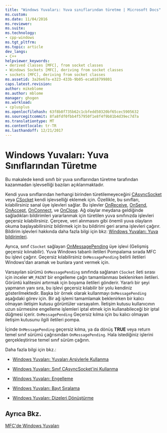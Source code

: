 ```yaml
---
title: "Windows Yuvaları: Yuva sınıflarından türetme | Microsoft Docs"
ms.custom: 
ms.date: 11/04/2016
ms.reviewer: 
ms.suite: 
ms.technology:
- cpp-windows
ms.tgt_pltfrm: 
ms.topic: article
dev_langs:
- C++
helpviewer_keywords:
- derived classes [MFC], from socket classes
- Windows Sockets [MFC], deriving from socket classes
- sockets [MFC], deriving from socket classes
ms.assetid: 3a26e67a-e323-433b-9b05-eca018799801
caps.latest.revision: 
author: mikeblome
ms.author: mblome
manager: ghogen
ms.workload:
- cplusplus
ms.openlocfilehash: 63f8b8f735b62c1cbfedd50320bf65cec5905632
ms.sourcegitcommit: 8fa8fdf0fbb4f57950f1e8f4f9b81b4d39ec7d7a
ms.translationtype: MT
ms.contentlocale: tr-TR
ms.lasthandoff: 12/21/2017
---
```

# <a name="windows-sockets-deriving-from-socket-classes"></a>Windows Yuvaları: Yuva Sınıflarından Türetme
Bu makalede kendi sınıfı bir yuva sınıflarından türetme tarafından kazanmadan işlevselliği bazıları açıklanmaktadır.  
  
 Kendi yuva sınıflarından herhangi birinden türetilemeyeceğini [CAsyncSocket](../mfc/reference/casyncsocket-class.md) veya [CSocket](../mfc/reference/csocket-class.md) kendi işlevselliği eklemek için. Özellikle, bu sınıfları, kılabilirsiniz sanal üye işlevleri sağlar. Bu işlevler [OnReceive](../mfc/reference/casyncsocket-class.md#onreceive), [OnSend](../mfc/reference/casyncsocket-class.md#onsend), [OnAccept](../mfc/reference/casyncsocket-class.md#onaccept), [OnConnect](../mfc/reference/casyncsocket-class.md#onconnect), ve [OnClose](../mfc/reference/casyncsocket-class.md#onclose). Ağ olaylar meydana geldiğinde sağladıkları bildirimleri yararlanmak için türetilen yuva sınıfınızda işlevleri geçersiz kılabilirsiniz. Çerçeve, veri alınmasını gibi önemli yuva olayların okuma başlayabilirsiniz bildirmek için bu bildirimi geri arama işlevleri çağırır. Bildirim işlevleri hakkında daha fazla bilgi için bkz: [Windows Yuvaları: Yuva bildirimleri](../mfc/windows-sockets-socket-notifications.md).  
  
 Ayrıca, sınıf `CSocket` sağlayan [OnMessagePending](../mfc/reference/csocket-class.md#onmessagepending) üye işlevi (Gelişmiş geçersiz kılınabilir). Yuva Windows tabanlı iletileri Pompalama sırada MFC bu işlevi çağırır. Geçersiz kılabilirsiniz `OnMessagePending` belirli iletileri Windows'dan aramak ve bunlara yanıt vermek için.  
  
 Varsayılan sürümü `OnMessagePending` sınıfında sağlanan `CSocket` ileti sırası için inceler `WM_PAINT` bir engelleme çağrı tamamlanması beklenirken iletileri. Görüntü kalitesini artırmak için boyama iletileri gönderir. Yararlı bir şeyi yapmanın yanı sıra, bu işlevi geçersiz kılabilir bir yolu kendiniz gösterilmektedir. Başka bir örnek olarak kullanmayı `OnMessagePending` aşağıdaki görev için. Bir ağ işlemi tamamlamak beklenirken bir kalıcı olmayan iletişim kutusu görüntüler varsayalım. İletişim kutusu kullanıcının uzun sürmesine engelleme işlemleri iptal etmek için kullanabileceği bir iptal düğmesi içerir. `OnMessagePending` Geçersiz kılma için bu kalıcı olmayan iletişim kutusunu ilgili iletileri pompa.  
  
 İçinde `OnMessagePending` geçersiz kılma, ya da dönüş **TRUE** veya return temel sınıf sürümü çağrısından `OnMessagePending`. Hala istediğiniz işlerini gerçekleştirirse temel sınıf sürüm çağırın.  
  
 Daha fazla bilgi için bkz.:  
  
-   [Windows Yuvaları: Yuvaları Arşivlerle Kullanma](../mfc/windows-sockets-using-sockets-with-archives.md)  
  
-   [Windows Yuvaları: Sınıf CAsyncSocket'ini Kullanma](../mfc/windows-sockets-using-class-casyncsocket.md)  
  
-   [Windows Yuvaları: Engelleme](../mfc/windows-sockets-blocking.md)  
  
-   [Windows Yuvaları: Bayt Sıralama](../mfc/windows-sockets-byte-ordering.md)  
  
-   [Windows Yuvaları: Dizeleri Dönüştürme](../mfc/windows-sockets-converting-strings.md)  
  
## <a name="see-also"></a>Ayrıca Bkz.  
 [MFC'de Windows Yuvaları](../mfc/windows-sockets-in-mfc.md)

